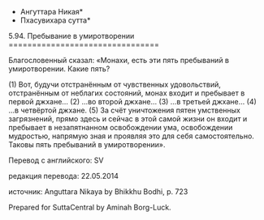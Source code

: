 * Ангуттара Никая*
* Пхасувихара сутта*

5\.94\. Пребывание в умиротворении
\=\=\=\=\=\=\=\=\=\=\=\=\=\=\=\=\=\=\=\=\=\=\=\=\=\=\=\=\=\=\=\=

Благословенный сказал: «Монахи, есть эти пять пребываний в умиротворении\. Какие пять?

\(1\) Вот, будучи отстранённым от чувственных удовольствий, отстранённым от неблагих состояний, монах входит и пребывает в первой джхане… \(2\) …во второй джхане… \(3\) …в третьей джхане… \(4\) …в четвёртой джхане\. \(5\) За счёт уничтожения пятен умственных загрязнений, прямо здесь и сейчас в этой самой жизни он входит и пребывает в незапятнанном освобождении ума, освобождении мудростью, напрямую зная и проявляя это для себя самостоятельно\. Таковы пять пребываний в умиротворении»\.

Перевод с английского: SV

редакция перевода: 22\.05\.2014

источник: Anguttara Nikaya by Bhikkhu Bodhi, p\. 723

Prepared for SuttaCentral by Aminah Borg\-Luck\.